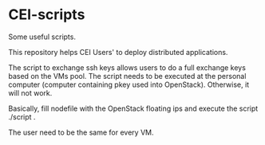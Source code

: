 # CEI-scripts
Some useful scripts.

This repository helps CEI Users' to deploy distributed applications.

The script to exchange ssh keys allows users to do a full exchange keys based on the VMs pool. The script needs to be executed at the personal computer (computer containing pkey used into OpenStack). Otherwise, it will not work.

Basically, fill nodefile with the OpenStack floating ips and execute the script ./script <user>.
  
The user need to be the same for every VM.
